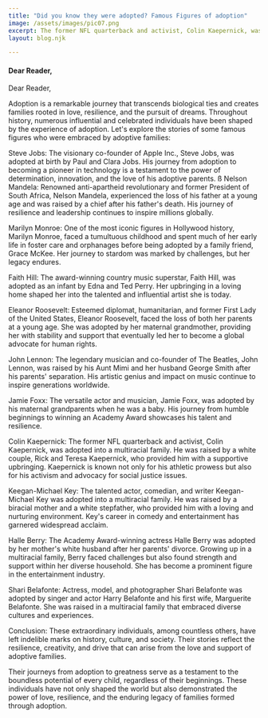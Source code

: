 ```yaml
---
title: "Did you know they were adopted? Famous Figures of adoption"
image: /assets/images/pic07.png
excerpt: The former NFL quarterback and activist, Colin Kaepernick, was adopted into a multiracial family. He was raised by a white couple, Rick and Teresa Kaepernick, who provided him with a supportive upbringing. Kaepernick is known not only for his athletic prowess but also for his activism and advocacy for social justice issues.
layout: blog.njk

---
```



#### Dear Reader,
Dear Reader,

Adoption is a remarkable journey that transcends biological ties and creates families rooted in love, resilience, and the pursuit of dreams. Throughout history, numerous influential and celebrated individuals have been shaped by the experience of adoption. Let's explore the stories of some famous figures who were embraced by adoptive families:

Steve Jobs: The visionary co-founder of Apple Inc., Steve Jobs, was adopted at birth by Paul and Clara Jobs. His journey from adoption to becoming a pioneer in technology is a testament to the power of determination, innovation, and the love of his adoptive parents.
ß
Nelson Mandela: Renowned anti-apartheid revolutionary and former President of South Africa, Nelson Mandela, experienced the loss of his father at a young age and was raised by a chief after his father's death. His journey of resilience and leadership continues to inspire millions globally.

Marilyn Monroe: One of the most iconic figures in Hollywood history, Marilyn Monroe, faced a tumultuous childhood and spent much of her early life in foster care and orphanages before being adopted by a family friend, Grace McKee. Her journey to stardom was marked by challenges, but her legacy endures.

Faith Hill: The award-winning country music superstar, Faith Hill, was adopted as an infant by Edna and Ted Perry. Her upbringing in a loving home shaped her into the talented and influential artist she is today.

Eleanor Roosevelt: Esteemed diplomat, humanitarian, and former First Lady of the United States, Eleanor Roosevelt, faced the loss of both her parents at a young age. She was adopted by her maternal grandmother, providing her with stability and support that eventually led her to become a global advocate for human rights.

John Lennon: The legendary musician and co-founder of The Beatles, John Lennon, was raised by his Aunt Mimi and her husband George Smith after his parents' separation. His artistic genius and impact on music continue to inspire generations worldwide.


Jamie Foxx: The versatile actor and musician, Jamie Foxx, was adopted by his maternal grandparents when he was a baby. His journey from humble beginnings to winning an Academy Award showcases his talent and resilience.

Colin Kaepernick: The former NFL quarterback and activist, Colin Kaepernick, was adopted into a multiracial family. He was raised by a white couple, Rick and Teresa Kaepernick, who provided him with a supportive upbringing. Kaepernick is known not only for his athletic prowess but also for his activism and advocacy for social justice issues.

Keegan-Michael Key: The talented actor, comedian, and writer Keegan-Michael Key was adopted into a multiracial family. He was raised by a biracial mother and a white stepfather, who provided him with a loving and nurturing environment. Key's career in comedy and entertainment has garnered widespread acclaim.

Halle Berry: The Academy Award-winning actress Halle Berry was adopted by her mother's white husband after her parents' divorce. Growing up in a multiracial family, Berry faced challenges but also found strength and support within her diverse household. She has become a prominent figure in the entertainment industry.

Shari Belafonte: Actress, model, and photographer Shari Belafonte was adopted by singer and actor Harry Belafonte and his first wife, Marguerite Belafonte. She was raised in a multiracial family that embraced diverse cultures and experiences.



Conclusion:
These extraordinary individuals, among countless others, have left indelible marks on history, culture, and society. Their stories reflect the resilience, creativity, and drive that can arise from the love and support of adoptive families.

Their journeys from adoption to greatness serve as a testament to the boundless potential of every child, regardless of their beginnings. These individuals have not only shaped the world but also demonstrated the power of love, resilience, and the enduring legacy of families formed through adoption.